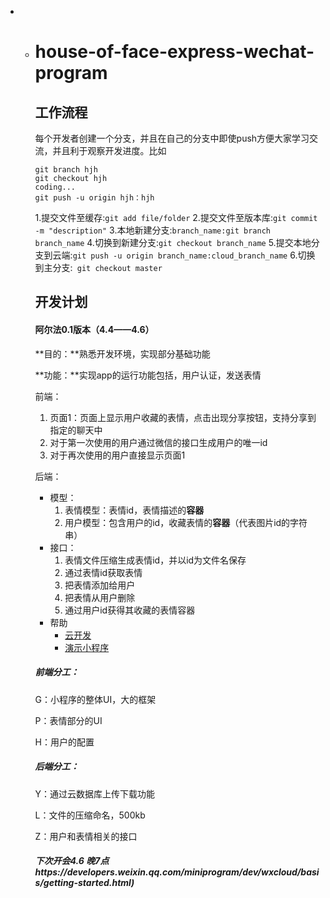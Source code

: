 - - # house-of-face-express-wechat-program
  
    ## 工作流程
  
    每个开发者创建一个分支，并且在自己的分支中即使push方便大家学习交流，并且利于观察开发进度。比如
  
    ```shell
    git branch hjh
    git checkout hjh
    coding...
    git push -u origin hjh：hjh
    ```
  
    1.提交文件至缓存:`git add file/folder`
    2.提交文件至版本库:`git commit -m "description"`
    3.本地新建分支:`branch_name:git branch branch_name`
    4.切换到新建分支:`git checkout branch_name`
    5.提交本地分支到云端:`git push -u origin branch_name:cloud_branch_name`
    6.切换到主分支:` git checkout master`
  
    ## 开发计划
  
    #### 阿尔法0.1版本（4.4——4.6）
  
    **目的：**熟悉开发环境，实现部分基础功能
  
    **功能：**实现app的运行功能包括，用户认证，发送表情
  
    前端：
  
    1. 页面1：页面上显示用户收藏的表情，点击出现分享按钮，支持分享到指定的聊天中
    2. 对于第一次使用的用户通过微信的接口生成用户的唯一id
    3. 对于再次使用的用户直接显示页面1
  
    后端：
  
    - 模型：
      1. 表情模型：表情id，表情描述的**容器**
      2. 用户模型：包含用户的id，收藏表情的**容器**（代表图片id的字符串）
    - 接口：
      1. 表情文件压缩生成表情id，并以id为文件名保存
      2. 通过表情id获取表情
      3. 把表情添加给用户
      4. 把表情从用户删除
      5. 通过用户id获得其收藏的表情容器
    - 帮助
      - [云开发](https://developers.weixin.qq.com/miniprogram/dev/wxcloud/basis/getting-started.html)
      - [演示小程序](https://github.com/wechat-miniprogram/miniprogram-demo)
  
    ##### 前端分工：
  
    G：小程序的整体UI，大的框架
  
    P：表情部分的UI
  
    H：用户的配置
  
    ##### 后端分工：
  
    Y：通过云数据库上传下载功能
  
    L：文件的压缩命名，500kb
  
    Z：用户和表情相关的接口
  
    ##### 下次开会4.6 晚7点https://developers.weixin.qq.com/miniprogram/dev/wxcloud/basis/getting-started.html)